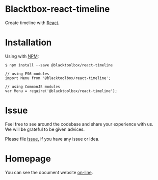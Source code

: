 # Blacktbox-react-timeline

Create timeline with [React](https://facebook.github.io/react).

# Installation

Using with [NPM](https://www.npmjs.com/):

    $ npm install --save @blacktoolbox/react-timeline

    // using ES6 modules
    import Menu from '@blacktoolbox/react-timeline';

    // using CommonJS modules
    var Menu = require('@blacktoolbox/react-timeline');

# Issue

Feel free to see around the codebase and share your experience with us. We will be grateful to be given advices. 

Please file [issue](https://github.com/BlackToolBoxLaboratory/react-timeline/issues), if you have any issue or idea.

# Homepage

You can see the document website [on-line](https://blacktoolboxlaboratory.github.io/react/v2/#/packages/timeline/basic).

